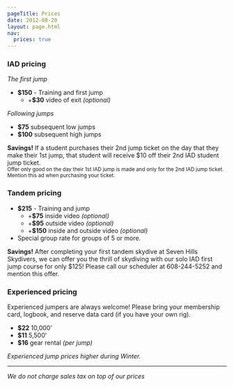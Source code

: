 ```yaml
---
pageTitle: Prices
date: 2012-08-20
layout: page.html
nav:
  prices: true
---
```


### IAD pricing

*The first jump*

 * **$150** - Training and first jump
   * +**$30** video of exit *(optional)*

*Following jumps*

 * **$75** subsequent low jumps
 * **$100** subsequent high jumps

<div class="note"><strong>Savings!</strong> If a student purchases their 2nd jump ticket on the day that they make their 1st jump, that student will receive $10 off their 2nd IAD student jump ticket. 
<br><small>Offer only good on the day their 1st IAD jump is made and only for the 2nd IAD jump ticket. Mention this ad when purchasing your ticket.</small>
</div>

### Tandem pricing

 * **$215** - Training and jump
   * +**$75** inside video *(optional)*
   * +**$95** outside video *(optional)*
   * +**$150** inside and outside video *(optional)*
 * Special group rate for groups of 5 or more.

<div class="note"><strong>Savings!</strong> After completing your first tandem skydive at Seven Hills Skydivers, we can offer you the thrill of skydiving with our solo IAD first jump course for only $125! Please call our scheduler at 608-244-5252 and mention this offer.
</div>

### Experienced pricing

Experienced jumpers are always welcome! Please bring your membership card, logbook, and reserve data card (if you have your own rig).

 * **$22** 10,000'
 * **$11** 5,500'
 * **$16** gear rental *(per jump)*

*Experienced jump prices higher during Winter.*

----

*We do not charge sales tax on top of our prices*